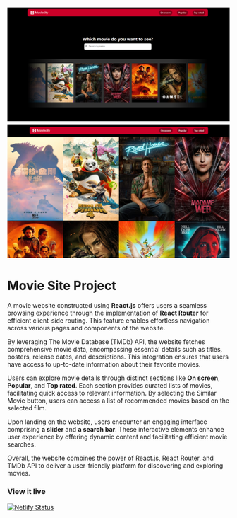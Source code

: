 <h1 align="center">
  <a href="">
    <img src="/src/assets/launch-page.png" alt="Project Banner Image">
  </a>
  <a href="">
    <img src="/src/assets/preview.png" alt="Project Banner Image">
  </a>
</h1>

# Movie Site Project

A movie website constructed using **React.js** offers users a seamless browsing experience through the implementation of **React Router** for efficient client-side routing. This feature enables effortless navigation across various pages and components of the website.

By leveraging The Movie Database (TMDb) API, the website fetches comprehensive movie data, encompassing essential details such as titles, posters, release dates, and descriptions. This integration ensures that users have access to up-to-date information about their favorite movies.

Users can explore movie details through distinct sections like **On screen**, **Popular**, and **Top rated**. Each section provides curated lists of movies, facilitating quick access to relevant information. By selecting the Similar Movie button, users can access a list of recommended movies based on the selected film.

Upon landing on the website, users encounter an engaging interface comprising **a slider** and **a search bar**. These interactive elements enhance user experience by offering dynamic content and facilitating efficient movie searches.

Overall, the website combines the power of React.js, React Router, and TMDb API to deliver a user-friendly platform for discovering and exploring movies.

### View it live

[![Netlify Status](https://api.netlify.com/api/v1/badges/40529ee4-6a23-44bb-8cb7-77a33ec51c43/deploy-status)](https://app.netlify.com/sites/yifan-movie-website/deploys)
